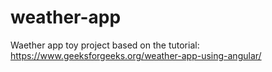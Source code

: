 # weather-app
Waether app toy project based on the tutorial:  https://www.geeksforgeeks.org/weather-app-using-angular/

